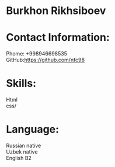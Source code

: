 # Burkhon Rikhsiboev  
# Contact Information:   
Phome: +998946698535  
GitHub:https://github.com/nfc98
# Skills:  
Html  
css/
# Language:  
Russian native  
Uzbek native  
English B2

